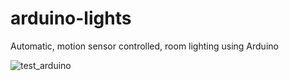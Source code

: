 # arduino-lights
Automatic, motion sensor controlled, room lighting using Arduino


![test_arduino](https://user-images.githubusercontent.com/29842704/177048120-7656e6af-d109-41b8-841f-c9c6ceb30d78.png)
